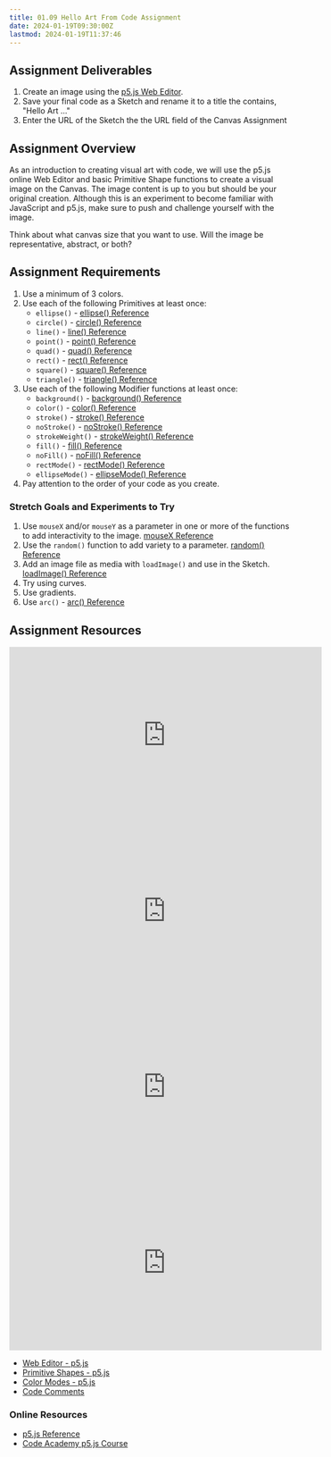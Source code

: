 ```yaml
---
title: 01.09 Hello Art From Code Assignment
date: 2024-01-19T09:30:00Z
lastmod: 2024-01-19T11:37:46
---
```


## Assignment Deliverables

1. Create an image using the [p5.js Web Editor](https://editor.p5js.org).
2. Save your final code as a Sketch and rename it to a title the contains, "Hello Art ..."
3. Enter the URL of the Sketch the the URL field of the Canvas Assignment

## Assignment Overview

As an introduction to creating visual art with code, we will use the p5.js online Web Editor and basic Primitive Shape functions to create a visual image on the Canvas. The image content is up to you but should be your original creation. Although this is an experiment to become familiar with JavaScript and p5.js, make sure to push and challenge yourself with the image.

Think about what canvas size that you want to use.
Will the image be representative, abstract, or both?

## Assignment Requirements

1. Use a minimum of 3 colors.
2. Use each of the following Primitives at least once:
   - `ellipse()` - [ellipse() Reference](https://p5js.org/reference/#/p5/ellipse)
   - `circle()` - [circle() Reference](https://p5js.org/reference/#/p5/circle)
   - `line()` - [line() Reference](https://p5js.org/reference/#/p5/line)
   - `point()` - [point() Reference](https://p5js.org/reference/#/p5/point)
   - `quad()` - [quad() Reference](https://p5js.org/reference/#/p5/quad)
   - `rect()` - [rect() Reference](https://p5js.org/reference/#/p5/rect)
   - `square()` - [square() Reference](https://p5js.org/reference/#/p5/square)
   - `triangle()` - [triangle() Reference](https://p5js.org/reference/#/p5/triangle)
3. Use each of the following Modifier functions at least once:
   - `background()` - [background() Reference](https://p5js.org/reference/#/p5/background)
   - `color()` - [color() Reference](https://p5js.org/reference/#/p5/color)
   - `stroke()` - [stroke() Reference](https://p5js.org/reference/#/p5/stroke)
   - `noStroke()` - [noStroke() Reference](https://p5js.org/reference/#/p5/noStroke)
   - `strokeWeight()` - [strokeWeight() Reference](https://p5js.org/reference/#/p5/strokeWeight)
   - `fill()` - [fill() Reference](https://p5js.org/reference/#/p5/fill)
   - `noFill()` - [noFill() Reference](https://p5js.org/reference/#/p5/noFill)
   - `rectMode()` - [rectMode() Reference](https://p5js.org/reference/#/p5/rectMode)
   - `ellipseMode()` - [ellipseMode() Reference](https://p5js.org/reference/#/p5/ellipseMode)
4. Pay attention to the order of your code as you create.

### Stretch Goals and Experiments to Try

1. Use `mouseX` and/or `mouseY` as a parameter in one or more of the functions to add interactivity to the image. [mouseX Reference](https://p5js.org/reference/#/p5/mouseX)
2. Use the `random()` function to add variety to a parameter. [random() Reference](https://p5js.org/reference/#/p5/random)
3. Add an image file as media with `loadImage()` and use in the Sketch. [loadImage() Reference](https://p5js.org/reference/#/p5/loadImage)
4. Try using curves.
5. Use gradients.
6. Use `arc()` - [arc() Reference]()

## Assignment Resources

<div class="video-grid">
<div class="iframe-16-9-container">
<iframe class="youTubeIframe" width="560" height="315" src="https://www.youtube.com/embed/SYg862WYaic?si=XxzLlRN9jxMWpfa-?rel=0" title="YouTube video player" frameborder="0" allow="accelerometer; autoplay; clipboard-write; encrypted-media; gyroscope; picture-in-picture; web-share" allowfullscreen></iframe>
</div>

<div class="iframe-16-9-container">
<iframe class="youTubeIframe" width="560" height="315" src="https://www.youtube.com/embed/7U0wQlDod60?si=kL-nwYtDLqyy1VOt?rel=0" title="YouTube video player" frameborder="0" allow="accelerometer; autoplay; clipboard-write; encrypted-media; gyroscope; picture-in-picture; web-share" allowfullscreen></iframe>
</div>

<div class="iframe-16-9-container">
<iframe class="youTubeIframe" width="560" height="315" src="https://www.youtube.com/embed/uBj4dZmxONA?si=e3HsTRd8_PHR8KZo?rel=0" title="YouTube video player" frameborder="0" allow="accelerometer; autoplay; clipboard-write; encrypted-media; gyroscope; picture-in-picture; web-share" allowfullscreen></iframe>
</div>

<div class="iframe-16-9-container">
<iframe class="youTubeIframe" width="560" height="315" src="https://www.youtube.com/embed/A2pH3TOEgok?si=dv9BxZTB8orHlm8M?rel=0" title="YouTube video player" frameborder="0" allow="accelerometer; autoplay; clipboard-write; encrypted-media; gyroscope; picture-in-picture; web-share" allowfullscreen></iframe>
</div>
</div>

- [Web Editor - p5.js](../../../../coding/p5js/p5-js-web-editor-basics.md)
- [Primitive Shapes - p5.js](../../../../coding/p5js/primitive-shapes-p5-js.md)
- [Color Modes - p5.js](../../../../coding/p5js/color-modes-p5-js.md)
- [Code Comments](../../../../coding/p5js/code-comments-p5-js.md)

### Online Resources

- [p5.js Reference](https://p5js.org/reference/)
- [Code Academy p5.js Course](https://www.codecademy.com/courses/learn-p5js/lessons/p5js-introduction-to-creative-coding/exercises/p5js-anatomy)
